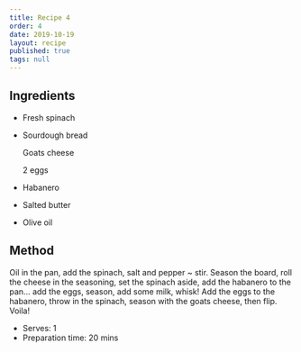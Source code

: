 ```yaml
---
title: Recipe 4
order: 4
date: 2019-10-19
layout: recipe
published: true
tags: null
---
```

## Ingredients

* Fresh spinach
* Sourdough bread

  Goats cheese

  2 eggs
* Habanero
* Salted butter
* Olive oil

## Method

Oil in the pan, add the spinach, salt and pepper ~ stir.  Season the board, roll the cheese in the seasoning, set the spinach aside, add the habanero to the pan... add the eggs, season, add some milk, whisk! Add the eggs to the habanero, throw in the spinach, season with the goats cheese, then flip. Voila!

* Serves: 1
* Preparation time: 20 mins